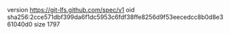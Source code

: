 version https://git-lfs.github.com/spec/v1
oid sha256:2cce571dbf399da6f1dc5953c6fdf38ffe8256d9f53eecedcc8b0d8e361040d0
size 1797
